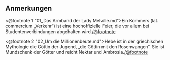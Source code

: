 <h2>Anmerkungen</h2>

<@footnote 1 "01_Das Armband der Lady Melville.md">Ein Kommers (lat. commercium
„Verkehr“) ist eine hochoffizielle Feier, die vor allem bei
Studentenverbindungen abgehalten wird.</@footnote>

<@footnote 2 "02_Um die Millionenbeute.md">Hebe ist in der griechischen
Mythologie die Göttin der Jugend, „die Göttin mit den Rosenwangen“. Sie ist
Mundschenk der Götter und reicht Nektar und Ambrosia.</@footnote>

